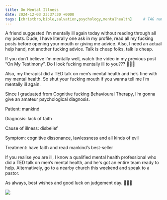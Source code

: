 ```yaml
---
title: On Mental Illness
date: 2024-12-03 23:37:30 +0000
tags: [christbro,bible,salvation,psychology,mentalhealth]     # TAG names should always be lowercase
---
```


A friend suggested I’m mentally ill again today without reading through all my posts. Dude, I have literally one ask in my profile, read all my fucking posts before opening your mouth or giving me advice. Also, I need an actual help hand, not another fucking advice. Talk is cheap folks, talk is cheap.

If you don’t believe I’m mentally well, watch the video in my previous post “On My Testimony”. Do I look fucking mentally ill to you??? 🤷🤷🤷

Also, my therapist did a TED talk on men’s mental health and he’s fine with my mental health. So shut your fucking mouth if you wanna tell me I’m mentally ill again.

Since I graduated from Cognitive fucking Behavioural Therapy, I’m gonna give an amateur psychological diagnosis.

Patient: mankind

Diagnosis: lack of faith

Cause of illness: disbelief

Symptom: cognitive dissonance, lawlessness and all kinds of evil

Treatment: have faith and read mankind’s best-seller

If you realise you are ill, I know a qualified mental health professional who did a TED talk on men’s mental health, and he's got an entire team ready to help. Alternatively, go to a nearby church this weekend and speak to a pastor.

As always, best wishes and good luck on judgement day. 🙏🫶😘

![](/50b73a2b63ed909e9732f8e4d7aa4a95.jpeg)